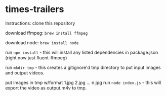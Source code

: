 # times-trailers


Instructions:
clone this repository

download ffmpeg: ```brew install ffmpeg```

download node: ```brew install node```

run ```npm install``` - this will install any listed dependencies in package.json (right now just fluent-ffmpeg)

run ```mkdir tmp``` - this creates a gitignore'd tmp directory to put input images and output videos. 

put images in tmp w/format 1.jpg 2.jpg ... n.jpg
run ```node index.js``` - this will export the video as output.m4v to tmp.
